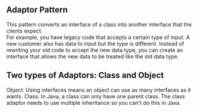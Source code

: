 ## Adaptor Pattern

This pattern converts an interface of a class into another interface that the clients expect.  
For example, you have legacy code that accepts a certain type of input.  A new customer also has data
to input but the type is different.  Instead of rewriting your old code to accept the new data type,
you can create an interface that allows the new data to be treated like the old data type.

## Two types of Adaptors: Class and Object

Object: Using interfaces means an object can use as many interfaces as it wants.
Class:  In Java, a class can only have one parent class.  The class adaptor needs to use
	multiple inheritance so you can't do this in Java.